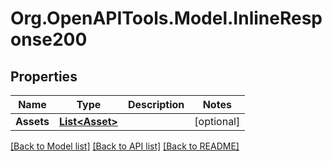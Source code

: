 # Org.OpenAPITools.Model.InlineResponse200
## Properties

Name | Type | Description | Notes
------------ | ------------- | ------------- | -------------
**Assets** | [**List&lt;Asset&gt;**](Asset.md) |  | [optional] 

[[Back to Model list]](../README.md#documentation-for-models) [[Back to API list]](../README.md#documentation-for-api-endpoints) [[Back to README]](../README.md)

